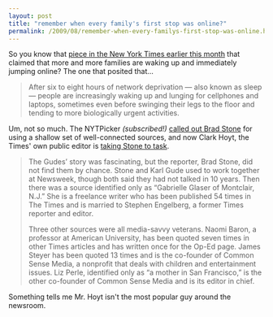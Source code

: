 ```yaml
---
layout: post
title: "remember when every family's first stop was online?"
permalink: /2009/08/remember-when-every-familys-first-stop-was-online.html
---
```


So you know that [piece in the New York Times earlier this month](http://www.nytimes.com/2009/08/10/technology/10morning.html) that claimed that more and more families are waking up and immediately jumping online? The one that posited that...

> After six to eight hours of network deprivation — also known as sleep — people are increasingly waking up and lunging for cellphones and laptops, sometimes even before swinging their legs to the floor and tending to more biologically urgent activities.

Um, not so much. The NYTPicker _(subscribed!)_ [called out Brad Stone](http://www.nytpick.com/2009/08/exclusive-nyts-brad-stone-camouflages.html) for using a shallow set of well-connected sources, and now Clark Hoyt, the Times' own public editor is [taking Stone to task](http://www.nytimes.com/2009/08/16/opinion/16pubed.html).

> The Gudes’ story was fascinating, but the reporter, Brad Stone, did not find them by chance. Stone and Karl Gude used to work together at Newsweek, though both said they had not talked in 10 years. Then there was a source identified only as “Gabrielle Glaser of Montclair, N.J.” She is a freelance writer who has been published 54 times in The Times and is married to Stephen Engelberg, a former Times reporter and editor.
> 
> Three other sources were all media-savvy veterans. Naomi Baron, a professor at American University, has been quoted seven times in other Times articles and has written once for the Op-Ed page. James Steyer has been quoted 13 times and is the co-founder of Common Sense Media, a nonprofit that deals with children and entertainment issues. Liz Perle, identified only as “a mother in San Francisco,” is the other co-founder of Common Sense Media and is its editor in chief.

Something tells me Mr. Hoyt isn't the most popular guy around the newsroom.